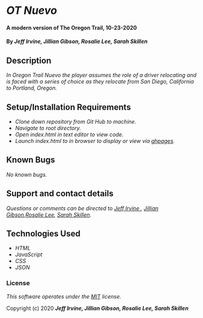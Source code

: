 # _OT Nuevo_



#### A modern version of The Oregon Trail, 10-23-2020

#### By _**Jeff Irvine, Jillian Gibson, Rosalie Lee, Sarah Skillen**_

## Description

_In Oregon Trail Nuevo the player assumes the role of a driver relocating and is faced with a series of choice as they relocate from San Diego, California to Portland, Oregon._

## Setup/Installation Requirements

* _Clone down repository from Git Hub to machine._
* _Navigate to root directory._
* _Open index.html in text editor to view code._
* _Launch index.html to in browser to display or view via [ghpages](https://oregon-trail-2020.github.io/ot-nuevo/)._


## Known Bugs

_No known bugs._

## Support and contact details

_Questions or comments can be directed to [Jeff Irvine ](jirvine1212@gmail.com), [Jillian Gibson](jillian.l.gibson@gmail.com),[Rosalie Lee](rosalie337@gmail.com), [Sarah Skillen](kjskillen@gmail.com)._

## Technologies Used

* _HTML_
* _JavaScript_
* _CSS_
* _JSON_

### License

*_This software operates under the [MIT](https://en.wikipedia.org/wiki/MIT_License) license._*

Copyright (c) 2020 **_Jeff Irvine, Jillian Gibson, Rosalie Lee, Sarah Skillen_**